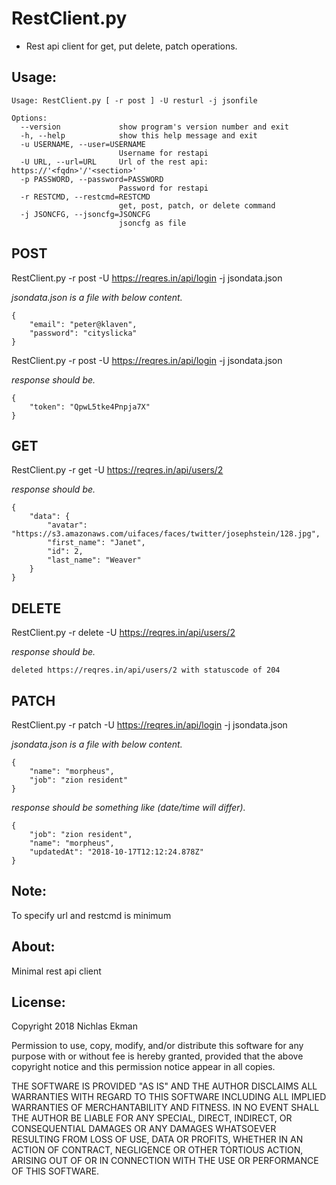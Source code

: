 # RestClient.py
* Rest api client for get, put delete, patch operations.

## Usage:
```
Usage: RestClient.py [ -r post ] -U resturl -j jsonfile

Options:
  --version             show program's version number and exit
  -h, --help            show this help message and exit
  -u USERNAME, --user=USERNAME
                        Username for restapi
  -U URL, --url=URL     Url of the rest api: https://'<fqdn>'/'<section>'
  -p PASSWORD, --password=PASSWORD
                        Password for restapi
  -r RESTCMD, --restcmd=RESTCMD
                        get, post, patch, or delete command
  -j JSONCFG, --jsoncfg=JSONCFG
                        jsoncfg as file
```

## POST
RestClient.py -r post -U https://reqres.in/api/login -j jsondata.json

_jsondata.json is a file with below content._

```
{
    "email": "peter@klaven",
    "password": "cityslicka"
}
```

RestClient.py -r post -U https://reqres.in/api/login -j jsondata.json

_response should be._

```
{
    "token": "QpwL5tke4Pnpja7X"
}
```

## GET
RestClient.py -r get -U https://reqres.in/api/users/2

_response should be._

```
{
    "data": {
        "avatar": "https://s3.amazonaws.com/uifaces/faces/twitter/josephstein/128.jpg", 
        "first_name": "Janet", 
        "id": 2, 
        "last_name": "Weaver"
    }
}
```

## DELETE
RestClient.py -r delete -U https://reqres.in/api/users/2

_response should be._


```
deleted https://reqres.in/api/users/2 with statuscode of 204
```

## PATCH
RestClient.py -r patch -U https://reqres.in/api/login -j jsondata.json

_jsondata.json is a file with below content._

```
{
    "name": "morpheus",
    "job": "zion resident"
}
```

_response should be something like (date/time will differ)._

```
{
    "job": "zion resident", 
    "name": "morpheus", 
    "updatedAt": "2018-10-17T12:12:24.878Z"
}
```

## Note:
To specify url and restcmd is minimum

## About:
Minimal rest api client

## License:
Copyright 2018 Nichlas Ekman

Permission to use, copy, modify, and/or distribute this software for any purpose with or without fee is hereby granted, provided that the above copyright notice and this permission notice appear in all copies.

THE SOFTWARE IS PROVIDED "AS IS" AND THE AUTHOR DISCLAIMS ALL WARRANTIES WITH REGARD TO THIS SOFTWARE INCLUDING ALL IMPLIED WARRANTIES OF MERCHANTABILITY AND FITNESS. IN NO EVENT SHALL THE AUTHOR BE LIABLE FOR ANY SPECIAL, DIRECT, INDIRECT, OR CONSEQUENTIAL DAMAGES OR ANY DAMAGES WHATSOEVER RESULTING FROM LOSS OF USE, DATA OR PROFITS, WHETHER IN AN ACTION OF CONTRACT, NEGLIGENCE OR OTHER TORTIOUS ACTION, ARISING OUT OF OR IN CONNECTION WITH THE USE OR PERFORMANCE OF THIS SOFTWARE.


